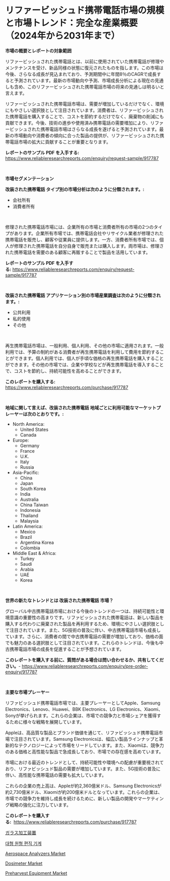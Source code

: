 <p><h1>リファービッシュド携帯電話市場の規模と市場トレンド：完全な産業概要（2024年から2031年まで）</h1></p><p><strong>市場の概要とレポートの対象範囲</strong></p>
<p><p>リファービッシュされた携帯電話とは、以前に使用されていた携帯電話が修理やメンテナンスを受け、新品同様の状態に復元されたものを指します。この市場は今後、さらなる成長が見込まれており、予測期間中に年間8％のCAGRで成長すると予測されています。最新の市場動向や予測、市場成長分析による現在の見通しも含め、このリファービッシュされた携帯電話市場の将来の見通しは明るいと言えます。</p><p>リファービッシュされた携帯電話市場は、需要が増加しているだけでなく、環境にもやさしい選択肢として注目されています。消費者は、リファービッシュされた携帯電話を購入することで、コストを節約するだけでなく、廃棄物の削減にも貢献できます。今後、技術の進歩や使用済み携帯電話の需要増加により、リファービッシュされた携帯電話市場はさらなる成長を遂げると予測されています。最新の市場動向や消費者の傾向に合った製品の提供が、リファービッシュされた携帯電話市場の拡大に貢献することが重要となります。</p></p>
<p><strong>レポートのサンプル PDF を入手する:</strong> <a href="https://www.reliableresearchreports.com/enquiry/request-sample/917787">https://www.reliableresearchreports.com/enquiry/request-sample/917787</a></p>
<p>&nbsp;</p>
<p><strong>市場セグメンテーション</strong></p>
<p><strong>改装された携帯電話 タイプ別の市場分析は次のように分類されます。:</strong></p>
<p><ul><li>会社所有</li><li>消費者所有</li></ul></p>
<p>&nbsp;</p>
<p><p>修理された携帯電話市場には、企業所有の市場と消費者所有の市場の2つのタイプがあります。企業所有市場では、携帯電話会社やリサイクル業者が修理された携帯電話を販売し、顧客や従業員に提供します。一方、消費者所有市場では、個人が修理された携帯電話を自分自身で販売または購入します。両市場は、修理された携帯電話を需要のある顧客に再販することで製品を活用しています。</p></p>
<p><strong>レポートのサンプル PDF を入手する:</strong>&nbsp;<a href="https://www.reliableresearchreports.com/enquiry/request-sample/917787">https://www.reliableresearchreports.com/enquiry/request-sample/917787</a></p>
<p>&nbsp;</p>
<p><strong> 改装された携帯電話 アプリケーション別の市場産業調査は次のように分類されます。:</strong></p>
<p><ul><li>公共利用</li><li>私的使用</li><li>その他</li></ul></p>
<p>&nbsp;</p>
<p><p>再生携帯電話市場は、一般利用、個人利用、その他の市場に適用されます。一般利用では、予算の制約がある消費者が再生携帯電話を利用して費用を節約することができます。個人利用では、個人が手頃な価格の再生携帯電話を購入することができます。その他の市場では、企業や学校などが再生携帯電話を導入することで、コストを節約し、持続可能性を高めることができます。</p></p>
<p><strong>このレポートを購入する:</strong>&nbsp; <a href="https://www.reliableresearchreports.com/purchase/917787">https://www.reliableresearchreports.com/purchase/917787</a></p>
<p>&nbsp;</p>
<p><strong>地域に関して言えば、改装された携帯電話 地域ごとに利用可能なマーケットプレーヤーは次のとおりです。:</strong></p>
<p><ul>
    <li>
        North America:
        <ul>
            <li>United States</li>
            <li>Canada</li>
        </ul>
    </li>
    <li>
        Europe:
        <ul>
            <li>Germany</li>
            <li>France</li>
            <li>U.K.</li>
            <li>Italy</li>
            <li>Russia</li>
        </ul>
    </li>
    <li>
        Asia-Pacific:
        <ul>
            <li>China</li>
            <li>Japan</li>
            <li>South Korea</li>
            <li>India</li>
            <li>Australia</li>
            <li>China Taiwan</li>
            <li>Indonesia</li>
            <li>Thailand</li>
            <li>Malaysia</li>
        </ul>
    </li>
    <li>
        Latin America:
        <ul>
            <li>Mexico</li>
            <li>Brazil</li>
            <li>Argentina Korea</li>
            <li>Colombia</li>
        </ul>
    </li>
    <li>
        Middle East & Africa:
        <ul>
            <li>Turkey</li>
            <li>Saudi</li>
            <li>Arabia</li>
            <li>UAE</li>
            <li>Korea</li>
        </ul>
    </li>
    </ul></p>
<p>&nbsp;</p>
<p><strong>世界の新たなトレンドとは 改装された携帯電話 市場？</strong></p>
<p><p>グローバル中古携帯電話市場における今後のトレンドの一つは、持続可能性と環境意識の重要性の高まりです。リファビッシュされた携帯電話は、新しい製品を購入する代わりに廃棄された製品を再利用するため、環境にやさしい選択肢として注目されています。また、5G技術の普及に伴い、中古携帯電話市場も成長しています。さらに、消費者の間で中古携帯電話の需要が増加しており、価格の面でも魅力のある選択肢として注目されています。これらのトレンドは、今後も中古携帯電話市場の成長を促進することが予想されています。</p></p>
<p><strong>このレポートを購入する前に、質問がある場合は問い合わせるか、共有してください。</strong>- <a href="https://www.reliableresearchreports.com/enquiry/pre-order-enquiry/917787">https://www.reliableresearchreports.com/enquiry/pre-order-enquiry/917787</a></p>
<p>&nbsp;</p>
<p><strong>主要な市場プレーヤー</strong></p>
<p><p>リファビッシュド携帯電話市場では、主要プレーヤーとしてApple、Samsung Electronics、Lenovo、Huawei、BBK Electronics、LG Electronics、Xiaomi、Sonyが挙げられます。これらの企業は、市場での競争力と市場シェアを獲得するために様々な戦略を展開しています。</p><p>Appleは、高品質な製品とブランド価値を通じて、リファビッシュド携帯電話市場で注目されています。Samsung Electronicsは、幅広い製品ラインナップと革新的なテクノロジーによって市場をリードしています。また、Xiaomiは、競争力のある価格と高性能な製品で急成長しており、市場での存在感を高めています。</p><p>市場における最近のトレンドとして、持続可能性や環境への配慮が重要視されており、リファビッシュド製品の需要が増加しています。また、5G技術の普及に伴い、高性能な携帯電話の需要も拡大しています。</p><p>これらの企業の売上高は、Appleが約2,360億米ドル、Samsung Electronicsが約2,730億米ドル、Xiaomiが約200億米ドルとなっています。これらの企業は、市場での競争力を維持し成長を続けるために、新しい製品の開発やマーケティング戦略の強化に注力しています。</p></p>
<p><strong>このレポートを購入する:</strong>&nbsp;&nbsp;<a href="https://www.reliableresearchreports.com/purchase/917787">https://www.reliableresearchreports.com/purchase/917787</a></p>
<p><p><a href="https://medium.com/@darniecejuarezlvzuvvkzbus/%E3%82%AC%E3%83%A9%E3%82%B9%E5%8A%A0%E5%B7%A5%E6%A9%9F%E5%99%A8%E5%B8%82%E5%A0%B4%E3%81%AE%E8%A6%8F%E6%A8%A1-cagr-%E3%83%88%E3%83%AC%E3%83%B3%E3%83%892024%E5%B9%B4%E3%81%8B%E3%82%892030%E5%B9%B4-c562fd82e510">ガラス加工装置</a></p><p><a href="https://medium.com/@grevipsjridy/%EB%8C%80%ED%98%95-%EC%9B%90%ED%98%95-%EB%8B%88%ED%8C%85-%EA%B8%B0%EA%B3%84-%EC%8B%9C%EC%9E%A5-2031%EB%85%84%EA%B9%8C%EC%A7%80%EC%9D%98-%EB%8F%99%ED%96%A5-%EC%98%88%EC%B8%A1-%EB%B0%8F-%EA%B2%BD%EC%9F%81-%EB%B6%84%EC%84%9D-c6987f42b28f">대형 원형 편직 기계</a></p><p><a href="https://github.com/Sarissaschmalingtr6fz2739/Market-Research-Report-List-1/blob/main/aerospace-analyzers-market.md">Aerospace Analyzers Market</a></p><p><a href="https://view.publitas.com/reportprime-1/dosimeter-market-centers-on-aspects-such-as-market-growth-market-share-market-opportunity-and-projected-forecasts-spanning-from-2024-to-2031/">Dosimeter Market</a></p><p><a href="https://gentle-editor-9db.notion.site/Preharvest-Equipment-Market-Dynamics-2024-2031-Also-about-Its-Market-Trends-Projections-and-Oppor-444aa291c6ec482fa7035b00d0481e74">Preharvest Equipment Market</a></p></p>